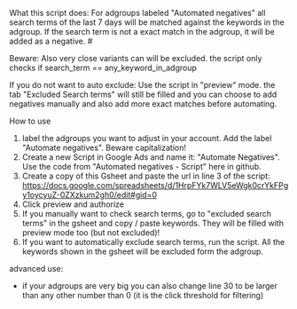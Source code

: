 What this script does: 
For adgroups labeled "Automated negatives" all search terms of the last 7 days will be matched against the keywords in the adgroup.
If the search term is not a exact match in the adgroup, it will be added as a negative. #

Beware: Also very close variants can will be excluded. the script only checks if search_term == any_keyword_in_adgroup

If you do not want to auto exclude: 
Use the script in "preview" mode. the tab "Excluded Search terms" will still be filled and you can choose to add negatives manually and also add more exact matches before automating.

How to use
1. label the adgroups you want to adjust in your account. Add the label "Automate negatives". Beware capitalization!
2. Create a new Script in Google Ads and name it: "Automate Negatives". Use the code from "Automated negatives - Script" here in github.
3. Create a copy of this Gsheet and paste the url in line 3 of the script: https://docs.google.com/spreadsheets/d/1HrpFYk7WLV5eWgk0crYkFPgy1oycyuZ-0ZXzkum2gh0/edit#gid=0
4. Click preview and authorize
5. If you manually want to check search terms, go to "excluded search terms" in the gsheet and copy / paste keywords. They will be filled with preview mode too (but not excluded)!
6. If you want to automatically exclude search terms, run the script. All the keywords shown in the gsheet will be excluded form the adgroup. 

advanced use: 
- if your adgroups are very big you can also change line 30 to be larger than any other number than 0 (it is the click threshold for filtering)
